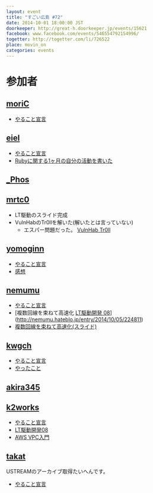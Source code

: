 ```yaml
---
layout: event
title: "すごい広島 #72"
date: 2014-10-01 18:00:00 JST
doorkeeper: http://great-h.doorkeeper.jp/events/15621
facebook: www.facebook.com/events/546554792154996/
togetter: http://togetter.com/li/726522
place: movin_on
categories: events
---
```


# 参加者

## [moriC](https://github.com/moriC)

* [やること宣言](https://github.com/great-h/great-h.github.io/issues/1273)


## [eiel](http://eiel.info/)

* [やること宣言](https://github.com/great-h/great-h.github.io/issues/1267)
* [Rubyに関する1ヶ月の自分の活動を書いた](https://github.com/hiroshimarb/hiroshimarb.github.com/wiki/2014%E5%B9%B49%E6%9C%88%E3%81%AE%E6%B4%BB%E5%8B%95/ca89328a5ad2d7579b96ee6bdb5d197275b6027a)


## [_Phos](http://twitter.com/_Phos)


## [mrtc0](http://twitter.com/mrtc0)

* LT駆動のスライド完成
* VulnHabのTr0llを解いた(解いたとは言っていない)
  * エスパー問題だった。 [VulnHab Tr0ll](http://vulnhub.com/?q=secos&sort=date-asc&type=vm)


## [yomoginn](https://github.com/yomoginn)
* [やること宣言](https://github.com/great-h/great-h.github.io/issues/1266)
* [感想](https://twitter.com/moriyomogi/status/517301395783811072)


## [nemumu](https://github.com/nemumu)

* [やること宣言](https://github.com/great-h/great-h.github.io/issues/1272)
* [複数回線を束ねて高速化 [LT駆動開発 08](ブログ)](http://nemumu.hateblo.jp/entry/2014/10/05/224811)
* [複数回線を束ねて高速化(スライド)](http://www.slideshare.net/nemumu/ss-39889987)

## [kwgch](https://github.com/kwgch)

* [やること宣言](https://github.com/great-h/great-h.github.io/issues/1265)
* [やったこと](http://kwgch.github.io/blog/2014/10/01/great-h/)


## [akira345](https://github.com/akira345)

## [k2works](https://github.com/k2works)

* [やること宣言](https://github.com/great-h/great-h.github.io/issues/1264)
* [LT駆動開発08](http://www.slideshare.net/kakimomokuri/ss-39901697)
* [AWS VPC入門](https://github.com/k2works/aws_vpc_introduction)

## [takat](https://github.com/takata)

USTREAMのアーカイブ取得たいへんです。

* [やること宣言](https://github.com/great-h/great-h.github.io/issues/1274)
